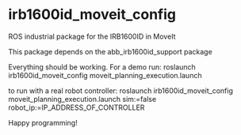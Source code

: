 # irb1600id_moveit_config
ROS industrial package for the IRB1600ID in MoveIt

This package depends on the abb_irb1600id_support package

Everything should be working. For a demo run:
roslaunch irb1600id_moveit_config moveit_planning_execution.launch

to run with a real robot controller:
roslaunch irb1600id_moveit_config moveit_planning_execution.launch sim:=false robot_ip:=IP_ADDRESS_OF_CONTROLLER

Happy programming!

